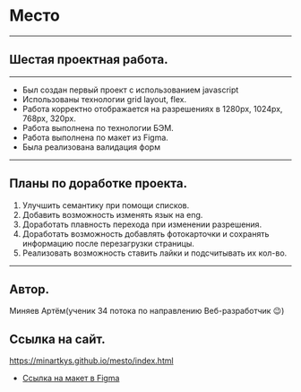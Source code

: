 # Место
------
## Шестая проектная работа.
------
* Был создан первый проект с использованием javascript
* Использованы технологии grid layout, flex.
* Работа корректно отображается на разрешениях в 1280px, 1024px, 768px, 320px.
* Работа выполнена по технологии БЭМ.
* Работа выполнена по макет из Figma.
* Была реализована валидация форм
------
## Планы по доработке проекта.
1. Улучшить семантику при помощи списков.
2. Добавить возможность изменять язык на eng.
3. Доработать плавность перехода при изменении разрешения.
4. Доработать возможность добавлять фотокарточки и сохранять информацию после перезагрузки страницы.
5. Реализовать возможность ставить лайки и подсчитывать их кол-во.
------
## Автор.
Миняев Артём(ученик 34 потока по направлению Веб-разработчик :wink:)
## Ссылка на сайт.
https://minartkys.github.io/mesto/index.html


* [Ссылка на макет в Figma](https://www.figma.com/file/2cn9N9jSkmxD84oJik7xL7/JavaScript.-Sprint-4?node-id=0%3A1)


